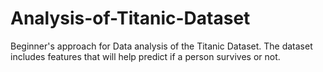 # Analysis-of-Titanic-Dataset
Beginner's approach for Data analysis of the Titanic Dataset. The dataset includes features that will help predict if a person survives or not.
